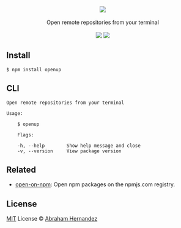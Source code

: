 <div align="center">
<a href="https://npmjs.com/package/openup"><img src="https://cdn.abranhe.com/projects/openup/logo.png"></a>
	<br>
	<br>
	Open remote repositories from your terminal
  <br>
  <br>
  <a href="https://github.com/abranhe/openup/blob/master/LICENSE"><img src="https://img.shields.io/github/license/abranhe/openup.svg" /></a>
  <a href="https://github.com/abranhe/openup/actions"><img src="https://github.com/abranhe/openup/workflows/build/badge.svg" /></a>
</div>

## Install

```
$ npm install openup
```

## CLI

```console
Open remote repositories from your terminal

Usage:

	$ openup

	Flags:

	-h, --help        Show help message and close
	-v, --version     View package version
```

## Related

- [open-on-npm](https://github.com/abranhe/open-on-npm): Open npm packages on the npmjs.com registry.

## License

[MIT](https://github.com/abranhe/openup/blob/master/license) License © [Abraham Hernandez](https://github.com/abranhe/openup)
